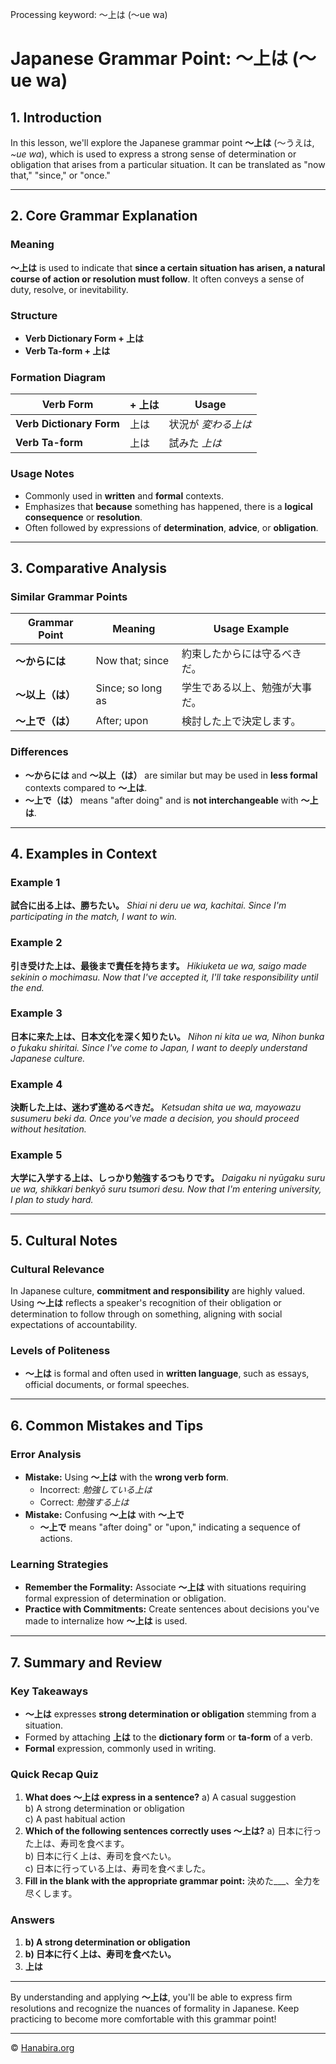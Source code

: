 Processing keyword: ～上は (～ue wa)
# Japanese Grammar Point: ～上は (～ue wa)

## 1. Introduction
In this lesson, we'll explore the Japanese grammar point **～上は** (～うえは, *~ue wa*), which is used to express a strong sense of determination or obligation that arises from a particular situation. It can be translated as "now that," "since," or "once."

---
## 2. Core Grammar Explanation
### Meaning
**～上は** is used to indicate that **since a certain situation has arisen, a natural course of action or resolution must follow**. It often conveys a sense of duty, resolve, or inevitability.
### Structure
- **Verb Dictionary Form + 上は**
- **Verb Ta-form + 上は**
### Formation Diagram
| Verb Form                | + 上は | Usage                          |
|--------------------------|--------|--------------------------------|
| **Verb Dictionary Form** | 上は   | 状況が *変わる上は*           |
| **Verb Ta-form**         | 上は   | 試みた *上は*                 |
### Usage Notes
- Commonly used in **written** and **formal** contexts.
- Emphasizes that **because** something has happened, there is a **logical consequence** or **resolution**.
- Often followed by expressions of **determination**, **advice**, or **obligation**.
---
## 3. Comparative Analysis
### Similar Grammar Points
| Grammar Point    | Meaning                 | Usage Example             |
|------------------|-------------------------|---------------------------|
| **～からには**    | Now that; since         | 約束したからには守るべきだ。|
| **～以上（は）** | Since; so long as       | 学生である以上、勉強が大事だ。|
| **～上で（は）** | After; upon             | 検討した上で決定します。     |
### Differences
- **～からには** and **～以上（は）** are similar but may be used in **less formal** contexts compared to **～上は**.
- **～上で（は）** means "after doing" and is **not interchangeable** with **～上は**.
---
## 4. Examples in Context
### Example 1
**試合に出る上は、勝ちたい。**
*Shiai ni deru ue wa, kachitai.*
*Since I'm participating in the match, I want to win.*
### Example 2
**引き受けた上は、最後まで責任を持ちます。**
*Hikiuketa ue wa, saigo made sekinin o mochimasu.*
*Now that I've accepted it, I'll take responsibility until the end.*
### Example 3
**日本に来た上は、日本文化を深く知りたい。**
*Nihon ni kita ue wa, Nihon bunka o fukaku shiritai.*
*Since I've come to Japan, I want to deeply understand Japanese culture.*
### Example 4
**決断した上は、迷わず進めるべきだ。**
*Ketsudan shita ue wa, mayowazu susumeru beki da.*
*Once you've made a decision, you should proceed without hesitation.*
### Example 5
**大学に入学する上は、しっかり勉強するつもりです。**
*Daigaku ni nyūgaku suru ue wa, shikkari benkyō suru tsumori desu.*
*Now that I'm entering university, I plan to study hard.*

---
## 5. Cultural Notes
### Cultural Relevance
In Japanese culture, **commitment and responsibility** are highly valued. Using **～上は** reflects a speaker's recognition of their obligation or determination to follow through on something, aligning with social expectations of accountability.
### Levels of Politeness
- **～上は** is formal and often used in **written language**, such as essays, official documents, or formal speeches.
---
## 6. Common Mistakes and Tips
### Error Analysis
- **Mistake:** Using **～上は** with the **wrong verb form**.
  - Incorrect: *勉強している上は*
  - Correct: *勉強する上は*
- **Mistake:** Confusing **～上は** with **～上で**
  - **～上で** means "after doing" or "upon," indicating a sequence of actions.
### Learning Strategies
- **Remember the Formality:** Associate **～上は** with situations requiring formal expression of determination or obligation.
- **Practice with Commitments:** Create sentences about decisions you've made to internalize how **～上は** is used.
---
## 7. Summary and Review
### Key Takeaways
- **～上は** expresses **strong determination or obligation** stemming from a situation.
- Formed by attaching **上は** to the **dictionary form** or **ta-form** of a verb.
- **Formal** expression, commonly used in writing.
### Quick Recap Quiz
1. **What does ～上は express in a sentence?**
   a) A casual suggestion  
   b) A strong determination or obligation  
   c) A past habitual action  
2. **Which of the following sentences correctly uses ～上は?**
   a) 日本に行った上は、寿司を食べます。  
   b) 日本に行く上は、寿司を食べたい。  
   c) 日本に行っている上は、寿司を食べました。  
3. **Fill in the blank with the appropriate grammar point:**
   決めた___、全力を尽くします。
### Answers
1. **b) A strong determination or obligation**
2. **b) 日本に行く上は、寿司を食べたい。**
3. **上は**
---
By understanding and applying **～上は**, you'll be able to express firm resolutions and recognize the nuances of formality in Japanese. Keep practicing to become more comfortable with this grammar point!


---

© [Hanabira.org](https://hanabira.org)
